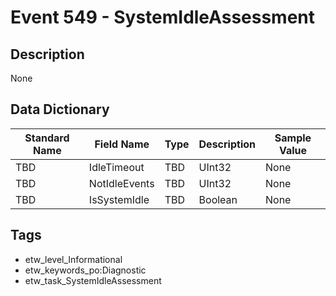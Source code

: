 # Event 549 - SystemIdleAssessment

## Description
None

## Data Dictionary
|Standard Name|Field Name|Type|Description|Sample Value|
|---|---|---|---|---|
|TBD|IdleTimeout|TBD|UInt32|None|None|
|TBD|NotIdleEvents|TBD|UInt32|None|None|
|TBD|IsSystemIdle|TBD|Boolean|None|None|

## Tags
* etw_level_Informational
* etw_keywords_po:Diagnostic
* etw_task_SystemIdleAssessment
